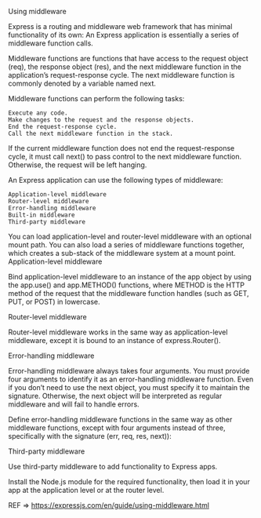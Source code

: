 Using middleware

Express is a routing and middleware web framework that has minimal functionality of its own: An Express application is essentially a series of middleware function calls.

Middleware functions are functions that have access to the request object (req), the response object (res), and the next middleware function in the application’s request-response cycle. The next middleware function is commonly denoted by a variable named next.

Middleware functions can perform the following tasks:

    Execute any code.
    Make changes to the request and the response objects.
    End the request-response cycle.
    Call the next middleware function in the stack.

If the current middleware function does not end the request-response cycle, it must call next() to pass control to the next middleware function. Otherwise, the request will be left hanging.

An Express application can use the following types of middleware:

    Application-level middleware
    Router-level middleware
    Error-handling middleware
    Built-in middleware
    Third-party middleware

You can load application-level and router-level middleware with an optional mount path. You can also load a series of middleware functions together, which creates a sub-stack of the middleware system at a mount point.
Application-level middleware

Bind application-level middleware to an instance of the app object by using the app.use() and app.METHOD() functions, where METHOD is the HTTP method of the request that the middleware function handles (such as GET, PUT, or POST) in lowercase.


Router-level middleware

Router-level middleware works in the same way as application-level middleware, except it is bound to an instance of express.Router().


Error-handling middleware

Error-handling middleware always takes four arguments. You must provide four arguments to identify it as an error-handling middleware function. Even if you don’t need to use the next object, you must specify it to maintain the signature. Otherwise, the next object will be interpreted as regular middleware and will fail to handle errors.

Define error-handling middleware functions in the same way as other middleware functions, except with four arguments instead of three, specifically with the signature (err, req, res, next)):


Third-party middleware

Use third-party middleware to add functionality to Express apps.

Install the Node.js module for the required functionality, then load it in your app at the application level or at the router level.

REF => https://expressjs.com/en/guide/using-middleware.html